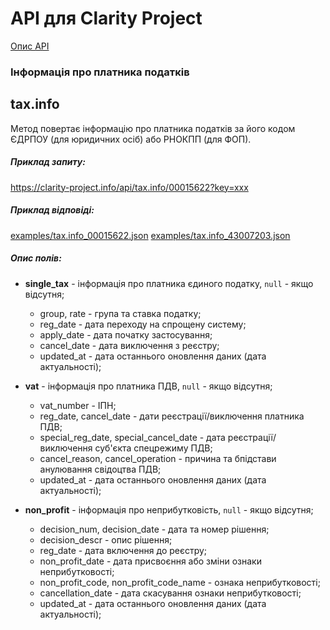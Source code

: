 # API для Clarity Project

[Опис API](README.md)

### Інформація про платника податків

## tax.info
Метод повертає інформацію про платника податків за його кодом ЄДРПОУ (для юридичних осіб) або РНОКПП (для ФОП).

##### Приклад запиту:
https://clarity-project.info/api/tax.info/00015622?key=xxx

##### Приклад відповіді:
[examples/tax.info_00015622.json]()
[examples/tax.info_43007203.json]()

##### Опис полів:
* **single_tax** - інформація про платника єдиного податку, `null` - якщо відсутня;
  * group, rate - група та ставка податку;
  * reg_date - дата переходу на спрощену систему;
  * apply_date - дата початку застосування;
  * cancel_date - дата виключення з реєстру; 
  * updated_at - дата останнього оновлення даних (дата актуальності);

* **vat** - інформація про платника ПДВ, `null` - якщо відсутня;
  * vat_number - ІПН;
  * reg_date, cancel_date - дати реєстрації/виключення платника ПДВ;
  * special_reg_date, special_cancel_date - дата реєстрації/виключення суб'єкта спецрежиму ПДВ;
  * cancel_reason, cancel_operation - причина та бпідстави анулювання свідоцтва ПДВ;
  * updated_at - дата останнього оновлення даних (дата актуальності);
 
* **non_profit** - інформація про неприбутковість, `null` - якщо відсутня; 
  * decision_num, decision_date - дата та номер рішення;
  * decision_descr - опис рішення;
  * reg_date - дата включення до реєстру;
  * non_profit_date - дата присвоєння або зміни ознаки неприбутковості;
  * non_profit_code, non_profit_code_name - ознака неприбутковості;
  * cancellation_date - дата скасування ознаки неприбутковості;
  * updated_at - дата останнього оновлення даних (дата актуальності);
